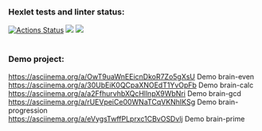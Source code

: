 ### Hexlet tests and linter status:
[![Actions Status](https://github.com/ivan-shumilin/python-project-lvl1/workflows/hexlet-check/badge.svg)](https://github.com/ivan-shumilin/python-project-lvl1/actions)
<a href="https://codeclimate.com/github/ivan-shumilin/python-project-lvl1/maintainability"><img src="https://api.codeclimate.com/v1/badges/24a418c12bfe22415e5e/maintainability" /></a>
<a href="https://codeclimate.com/github/ivan-shumilin/python-project-lvl1/test_coverage"><img src="https://api.codeclimate.com/v1/badges/24a418c12bfe22415e5e/test_coverage" /></a>
<br>
<br>
### Demo project:
https://asciinema.org/a/OwT9uaWnEEicnDkoR7Zo5gXsU Demo brain-even<br>
https://asciinema.org/a/30UbEiK0QCpaXNOEdT1YvOpFb Demo brain-calc<br>
https://asciinema.org/a/a2FfhurvhbXQcHllnpX9WbNri Demo brain-gcd<br>
https://asciinema.org/a/rUEVpeiCe00WNaTCqVKNhIKSg Demo brain-progression<br>
https://asciinema.org/a/eVygsTwffPLprxc1CBvOSDvlj Demo brain-prime<br> 
